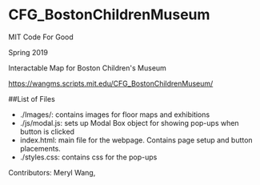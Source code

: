# CFG_BostonChildrenMuseum

MIT Code For Good 

Spring 2019

Interactable Map for Boston Children's Museum

https://wangms.scripts.mit.edu/CFG_BostonChildrenMuseum/

##List of Files
- ./Images/: contains images for floor maps and exhibitions
- ./js/modal.js: sets up Modal Box object for showing pop-ups when button is clicked
- index.html: main file for the webpage. Contains page setup and button placements. 
- ./styles.css: contains css for the pop-ups

Contributors: Meryl Wang, 
